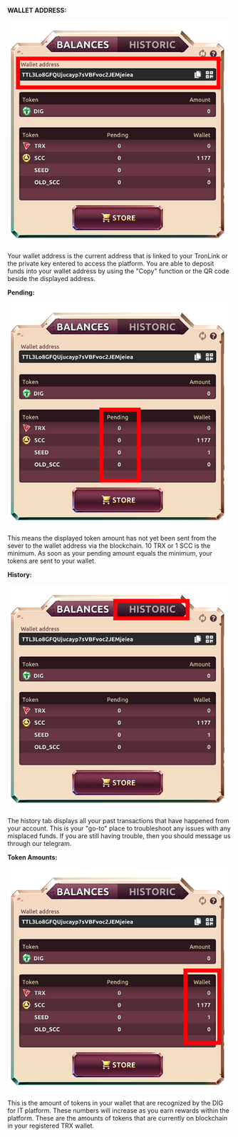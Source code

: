 ﻿
**WALLET ADDRESS:**

![alt text](../_media/bank_wallet_address.png "wallet")

Your wallet address is the current address that is linked to your TronLink or the private key entered to access the platform. You are able to deposit funds into your wallet address by using the "Copy" function or the QR code beside the displayed address.

**Pending:**

![alt text](../_media/bank_pending.png "pending")

This means the displayed token amount has not yet been sent from the sever to the wallet address via the blockchain. 10 TRX or 1 SCC is the minimum. As soon as your pending amount equals the minimum, your tokens are sent to your wallet. 

**History:**

![alt text](../_media/bank_historic.png "historic")

The history tab displays all your past transactions that have happened from your account. This is your "go-to" place to troubleshoot any issues with any misplaced funds. If you are still having trouble, then you should message us through our telegram.

**Token Amounts:**

![alt text](../_media/bank_amount.png "amount")

This is the amount of tokens in your wallet that are recognized by the DIG for IT platform. These numbers will increase as you earn rewards within the platform. These are the amounts of tokens that are currently on blockchain in your registered TRX wallet. 

